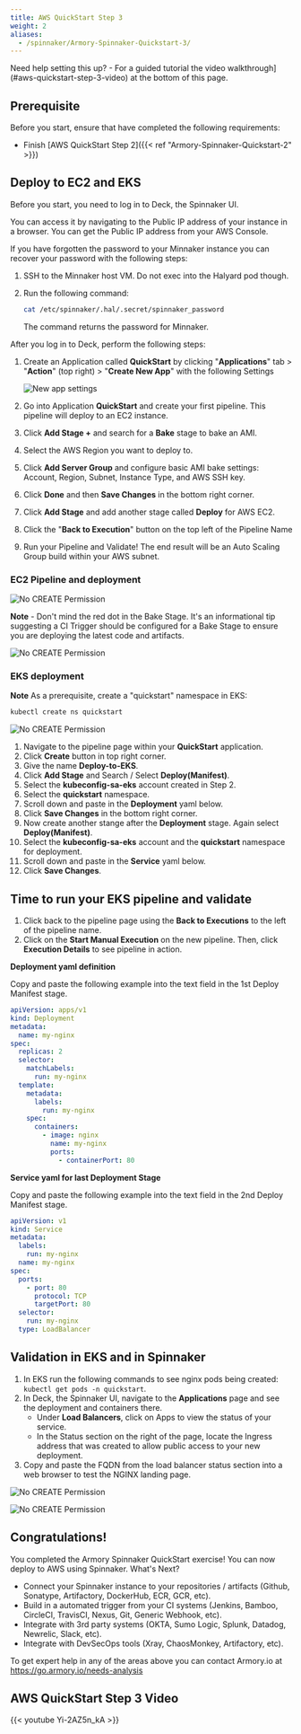 ```yaml
---
title: AWS QuickStart Step 3
weight: 2
aliases:
  - /spinnaker/Armory-Spinnaker-Quickstart-3/
---
```


Need help setting this up? - For a guided tutorial the video walkthrough](#aws-quickstart-step-3-video) at the bottom of this page.

## Prerequisite
Before you start, ensure that have completed the following requirements:
* Finish [AWS QuickStart Step 2]({{< ref "Armory-Spinnaker-Quickstart-2" >}})

## Deploy to EC2 and EKS

Before you start, you need to log in to Deck, the Spinnaker UI.

You can access it by navigating to the Public IP address of your instance in a browser. You can get the Public IP address from your AWS Console.

If you have forgotten the password to your Minnaker instance you can recover your password with the following steps:
1. SSH to the Minnaker host VM. Do not exec into the Halyard pod though.
2. Run the following command:

   ```bash
   cat /etc/spinnaker/.hal/.secret/spinnaker_password
   ```

   The command returns the password for Minnaker.

After you log in to Deck, perform the following steps:

1. Create an Application called **QuickStart** by clicking "**Applications**" tab > "**Action**" (top right) > "**Create New App**" with the following Settings

    ![New app settings](/images/New-App.png)

1. Go into Application **QuickStart** and create your first pipeline. This pipeline will deploy to an EC2 instance.
2. Click **Add Stage +** and search for a **Bake** stage to bake an AMI.
3. Select the AWS Region you want to deploy to.
4. Click **Add Server Group** and configure basic AMI bake settings: Account, Region, Subnet, Instance Type, and AWS SSH key.
5. Click **Done** and then **Save Changes** in the bottom right corner.
6. Click **Add Stage** and add another stage called **Deploy** for AWS EC2.
7. Click the "**Back to Execution**" button on the top left of the Pipeline Name
8. Run your Pipeline and Validate!  The end result will be an Auto Scaling Group build within your AWS subnet.

### EC2 Pipeline and deployment

![No CREATE Permission](/images/Deploy-to-EC2.png)

**Note** - Don't mind the red dot in the Bake Stage.  It's an informational tip suggesting a CI Trigger should be configured for a Bake Stage to ensure you are deploying the latest code and artifacts.

![No CREATE Permission](/images/AutoScale-Group.png)

### EKS deployment

**Note** As a prerequisite, create a "quickstart" namespace in EKS:

```bash
kubectl create ns quickstart
```

![No CREATE Permission](/images/Deploy-Service-EKS.png)

1. Navigate to the pipeline page within your **QuickStart** application.
2. Click **Create** button in top right corner.
3. Give the name **Deploy-to-EKS**.
4. Click **Add Stage** and Search / Select **Deploy(Manifest)**.
5. Select the **kubeconfig-sa-eks** account created in Step 2.
6. Select the **quickstart** namespace.
7. Scroll down and paste in the **Deployment** yaml below.
8. Click **Save Changes** in the bottom right corner.
9. Now create another stange after the **Deployment** stage.  Again select **Deploy(Manifest)**.
10. Select the **kubeconfig-sa-eks** account and the **quickstart** namespace for deployment.
11. Scroll down and paste in the **Service** yaml below.
12. Click **Save Changes**.

## Time to run your EKS pipeline and validate

1. Click back to the pipeline page using the **Back to Executions** to the left of the pipeline name.
2. Click on the **Start Manual Execution** on the new pipeline. Then, click **Execution Details** to see pipeline in action.

**Deployment yaml definition**

Copy and paste the following example into the text field in the 1st Deploy Manifest stage.

```yaml
apiVersion: apps/v1
kind: Deployment
metadata:
  name: my-nginx
spec:
  replicas: 2
  selector:
    matchLabels:
      run: my-nginx
  template:
    metadata:
      labels:
        run: my-nginx
    spec:
      containers:
        - image: nginx
          name: my-nginx
          ports:
            - containerPort: 80
```

**Service yaml for last Deployment Stage**

Copy and paste the following example into the text field in the 2nd Deploy Manifest stage.

```yaml
apiVersion: v1
kind: Service
metadata:
  labels:
    run: my-nginx
  name: my-nginx
spec:
  ports:
    - port: 80
      protocol: TCP
      targetPort: 80
  selector:
    run: my-nginx
  type: LoadBalancer
```

## Validation in EKS and in Spinnaker

1. In EKS run the following commands to see nginx pods being created:  `kubectl get pods -n quickstart`.
2. In Deck, the Spinnaker UI, navigate to the **Applications** page and see the deployment and containers there.
    * Under **Load Balancers**, click on Apps to view the status of your service.
    * In the Status section on the right of the page, locate the Ingress address that was created to allow public access to your new deployment.
3. Copy and paste the FQDN from the load balancer status section into a web browser to test the NGINX landing page.

![No CREATE Permission](/images/kubectl-validate.png)

![No CREATE Permission](/images/Deployment-Validation.png)

## Congratulations!

You completed the Armory Spinnaker QuickStart exercise!  You can now deploy to AWS using Spinnaker.  What's Next?

- Connect your Spinnaker instance to your repositories / artifacts (Github, Sonatype, Artifactory, DockerHub, ECR, GCR, etc).
- Build in a automated trigger from your CI systems (Jenkins, Bamboo, CircleCI, TravisCI, Nexus, Git, Generic Webhook, etc).
- Integrate with 3rd party systems (OKTA, Sumo Logic, Splunk, Datadog, Newrelic, Slack, etc).
- Integrate with DevSecOps tools (Xray, ChaosMonkey, Artifactory, etc).

To get expert help in any of the areas above you can contact Armory.io at https://go.armory.io/needs-analysis

## AWS QuickStart Step 3 Video
{{< youtube Yi-2AZ5n_kA >}}
